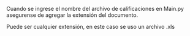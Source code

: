 Cuando se ingrese el nombre del archivo de calificaciones en Main.py asegurense de agregar la extensión del documento.

Puede ser cualquier extensión, en este caso se uso un archivo .xls